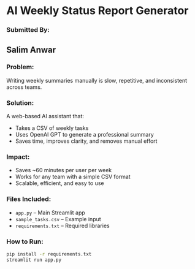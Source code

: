 # AI Weekly Status Report Generator

### Submitted By:
Salim Anwar
--------------------------------------------------------------------------------------------------------------------------------------------------------------

### Problem:
Writing weekly summaries manually is slow, repetitive, and inconsistent across teams.

### Solution:
A web-based AI assistant that:
- Takes a CSV of weekly tasks
- Uses OpenAI GPT to generate a professional summary
- Saves time, improves clarity, and removes manual effort

###  Impact:
- Saves ~60 minutes per user per week
- Works for any team with a simple CSV format
- Scalable, efficient, and easy to use

###  Files Included:
- `app.py` – Main Streamlit app
- `sample_tasks.csv` – Example input
- `requirements.txt` – Required libraries

###  How to Run:
```bash
pip install -r requirements.txt
streamlit run app.py
